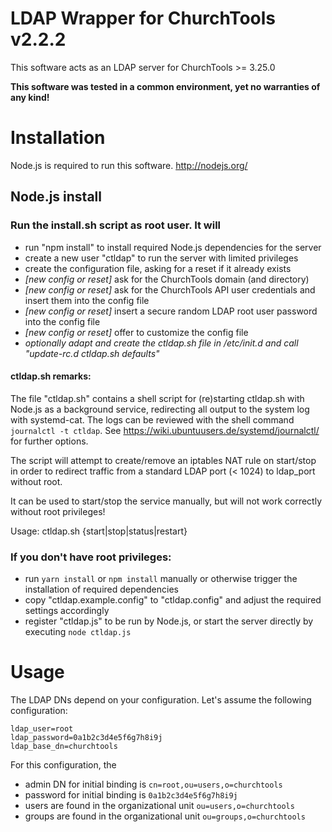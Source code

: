 # LDAP Wrapper for ChurchTools v2.2.2

This software acts as an LDAP server for ChurchTools >= 3.25.0

**This software was tested in a common environment, yet no warranties of any kind!** 

# Installation
Node.js is required to run this software.
http://nodejs.org/

## Node.js install

### Run the install.sh script as root user. It will
- run "npm install" to install required Node.js dependencies for the server
- create a new user "ctldap" to run the server with limited privileges
- create the configuration file, asking for a reset if it already exists
- *[new config or reset]* ask for the ChurchTools domain (and directory)
- *[new config or reset]* ask for the ChurchTools API user credentials and insert them into the config file
- *[new config or reset]* insert a secure random LDAP root user password into the config file
- *[new config or reset]* offer to customize the config file
- *optionally adapt and create the ctldap.sh file in /etc/init.d and call "update-rc.d ctldap.sh defaults"*

#### ctldap.sh remarks:
The file "ctldap.sh" contains a shell script for (re)starting ctldap.sh with Node.js as a background service, redirecting all output to the system log with systemd-cat. The logs can be reviewed with the shell command `journalctl -t ctldap`. See https://wiki.ubuntuusers.de/systemd/journalctl/ for further options.

The script will attempt to create/remove an iptables NAT rule on start/stop in order to redirect traffic from a standard LDAP port (< 1024) to ldap_port without root.

It can be used to start/stop the service manually, but will not work correctly without root privileges!

Usage: ctldap.sh {start|stop|status|restart}

### If you don't have root privileges:
- run `yarn install` or `npm install` manually or otherwise trigger the installation of required dependencies
- copy "ctldap.example.config" to "ctldap.config" and adjust the required settings accordingly
- register "ctldap.js" to be run by Node.js, or start the server directly by executing `node ctldap.js`

# Usage
The LDAP DNs depend on your configuration. Let's assume the following configuration:
```
ldap_user=root
ldap_password=0a1b2c3d4e5f6g7h8i9j
ldap_base_dn=churchtools
```
For this configuration, the
- admin DN for initial binding is `cn=root,ou=users,o=churchtools`
- password for initial binding is `0a1b2c3d4e5f6g7h8i9j`
- users are found in the organizational unit `ou=users,o=churchtools`
- groups are found in the organizational unit `ou=groups,o=churchtools`